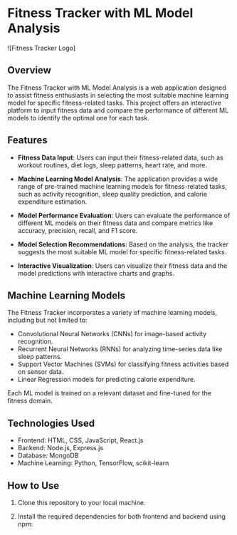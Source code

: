 # Fitness Tracker with ML Model Analysis

![Fitness Tracker Logo]

## Overview

The Fitness Tracker with ML Model Analysis is a web application designed to assist fitness enthusiasts in selecting the most suitable machine learning model for specific fitness-related tasks. This project offers an interactive platform to input fitness data and compare the performance of different ML models to identify the optimal one for each task.

## Features

- **Fitness Data Input**: Users can input their fitness-related data, such as workout routines, diet logs, sleep patterns, heart rate, and more.

- **Machine Learning Model Analysis**: The application provides a wide range of pre-trained machine learning models for fitness-related tasks, such as activity recognition, sleep quality prediction, and calorie expenditure estimation.

- **Model Performance Evaluation**: Users can evaluate the performance of different ML models on their fitness data and compare metrics like accuracy, precision, recall, and F1 score.

- **Model Selection Recommendations**: Based on the analysis, the tracker suggests the most suitable ML model for specific fitness-related tasks.

- **Interactive Visualization**: Users can visualize their fitness data and the model predictions with interactive charts and graphs.

## Machine Learning Models

The Fitness Tracker incorporates a variety of machine learning models, including but not limited to:

- Convolutional Neural Networks (CNNs) for image-based activity recognition.
- Recurrent Neural Networks (RNNs) for analyzing time-series data like sleep patterns.
- Support Vector Machines (SVMs) for classifying fitness activities based on sensor data.
- Linear Regression models for predicting calorie expenditure.

Each ML model is trained on a relevant dataset and fine-tuned for the fitness domain.

## Technologies Used

- Frontend: HTML, CSS, JavaScript, React.js
- Backend: Node.js, Express.js
- Database: MongoDB
- Machine Learning: Python, TensorFlow, scikit-learn

## How to Use

1. Clone this repository to your local machine.

2. Install the required dependencies for both frontend and backend using npm:

